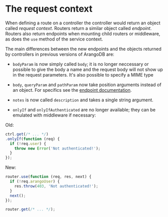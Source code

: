 The request context
===================

When defining a route on a controller the controller would return an object called *request context*. Routers return a similar object called *endpoint*. Routers also return endpoints when mounting child routers or middleware, as does the `use` method of the service context.

The main differences between the new endpoints and the objects returned by controllers in previous versions of ArangoDB are:

* `bodyParam` is now simply called `body`; it is no longer neccessary or possible to give the body a name and the request body will not show up in the request parameters. It's also possible to specify a MIME type

* `body`, `queryParam` and `pathParam` now take position arguments instead of an object. For specifics see the [endpoint documentation](../../Routers/Endpoints.md).

* `notes` is now called `description` and takes a single string argument.

* `onlyIf` and `onlyIfAuthenticated` are no longer available; they can be emulated with middleware if necessary:

Old:

```js
ctrl.get(/* ... */)
.onlyIf(function (req) {
  if (!req.user) {
    throw new Error('Not authenticated!');
  }
});
```

New:

```js
router.use(function (req, res, next) {
  if (!req.arangoUser) {
    res.throw(403, 'Not authenticated!');
  }
  next();
});

router.get(/* ... */);
```
